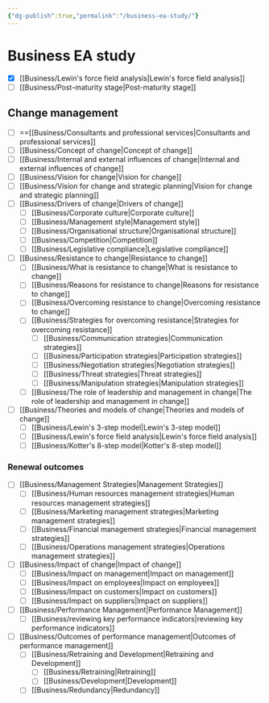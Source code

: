 ```yaml
---
{"dg-publish":true,"permalink":"/business-ea-study/"}
---
```


# Business EA study
- [x] [[Business/Lewin's force field analysis\|Lewin's force field analysis]]
- [ ] [[Business/Post-maturity stage\|Post-maturity stage]]
## Change management
- [ ] ==[[Business/Consultants and professional services\|Consultants and professional services]]
- [ ] [[Business/Concept of change\|Concept of change]]
- [ ] [[Business/Internal and external influences of change\|Internal and external influences of change]]
- [ ] [[Business/Vision for change\|Vision for change]]
- [ ] [[Business/Vision for change and strategic planning\|Vision for change and strategic planning]]
- [ ] [[Business/Drivers of change\|Drivers of change]]
	- [ ] [[Business/Corporate culture\|Corporate culture]]
	- [ ] [[Business/Management style\|Management style]]
	- [ ] [[Business/Organisational structure\|Organisational structure]]
	- [ ] [[Business/Competition\|Competition]]
	- [ ] [[Business/Legislative compliance\|Legislative compliance]]
- [ ] [[Business/Resistance to change\|Resistance to change]]
	- [ ] [[Business/What is resistance to change\|What is resistance to change]]
	- [ ] [[Business/Reasons for resistance to change\|Reasons for resistance to change]]
	- [ ] [[Business/Overcoming resistance to change\|Overcoming resistance to change]]
	- [ ] [[Business/Strategies for overcoming resistance\|Strategies for overcoming resistance]]
		- [ ] [[Business/Communication strategies\|Communication strategies]]
		- [ ] [[Business/Participation strategies\|Participation strategies]]
		- [ ] [[Business/Negotiation strategies\|Negotiation strategies]]
		- [ ] [[Business/Threat strategies\|Threat strategies]]
		- [ ] [[Business/Manipulation strategies\|Manipulation strategies]]
	- [ ] [[Business/The role of leadership and management in change\|The role of leadership and management in change]]
- [ ] [[Business/Theories and models of change\|Theories and models of change]]
	- [ ] [[Business/Lewin's 3-step model\|Lewin's 3-step model]]
	- [ ] [[Business/Lewin's force field analysis\|Lewin's force field analysis]]
	- [ ] [[Business/Kotter's 8-step model\|Kotter's 8-step model]]
### Renewal outcomes
- [ ] [[Business/Management Strategies\|Management Strategies]]
	- [ ] [[Business/Human resources management strategies\|Human resources management strategies]]
	- [ ] [[Business/Marketing management strategies\|Marketing management strategies]]
	- [ ] [[Business/Financial management strategies\|Financial management strategies]]
	- [ ] [[Business/Operations management strategies\|Operations management strategies]]
- [ ] [[Business/Impact of change\|Impact of change]]
	- [ ] [[Business/Impact on management\|Impact on management]]
	- [ ] [[Business/Impact on employees\|Impact on employees]]
	- [ ] [[Business/Impact on customers\|Impact on customers]]
	- [ ] [[Business/Impact on suppliers\|Impact on suppliers]]
- [ ] [[Business/Performance Management\|Performance Management]]
	- [ ] [[Business/reviewing key performance indicators\|reviewing key performance indicators]]
- [ ] [[Business/Outcomes of performance management\|Outcomes of performance management]]
	- [ ] [[Business/Retraining and Development\|Retraining and Development]]
		- [ ] [[Business/Retraining\|Retraining]]
		- [ ] [[Business/Development\|Development]]
	- [ ] [[Business/Redundancy\|Redundancy]]